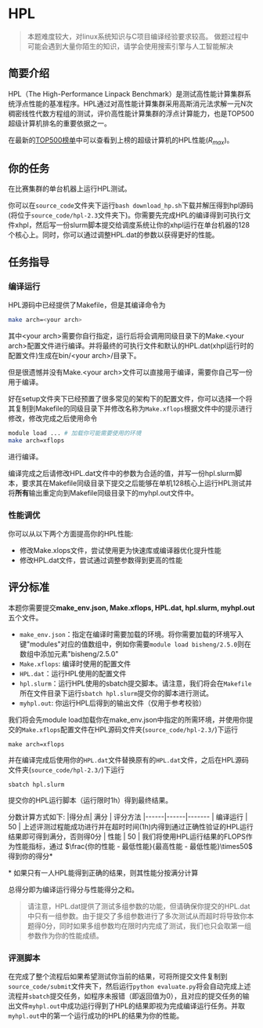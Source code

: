 # HPL

> 本题难度较大，对linux系统知识与C项目编译经验要求较高。
> 做题过程中可能会遇到大量你陌生的知识，请学会使用搜索引擎与人工智能解决

## 简要介绍

HPL（The High-Performance Linpack Benchmark）是测试高性能计算集群系统浮点性能的基准程序。HPL通过对高性能计算集群采用高斯消元法求解一元N次稠密线性代数方程组的测试，评价高性能计算集群的浮点计算能力，也是TOP500超级计算机排名的重要依据之一。

在最新的[TOP500榜单](https://www.top500.org/lists/top500/list/2024/06/)中可以查看到上榜的超级计算机的HPL性能($R_{max}$)。

## 你的任务

在比赛集群的单台机器上运行HPL测试。

你可以在`source_code`文件夹下运行`bash download_hp.sh`下载并解压得到hpl源码(将位于`source_code/hpl-2.3`文件夹下)。你需要先完成HPL的编译得到可执行文件xhpl，然后写一份slurm脚本提交给调度系统让你的xhpl运行在单台机器的128个核心上。同时，你可以通过调整HPL.dat的参数以获得更好的性能。

## 任务指导

### 编译运行

HPL源码中已经提供了Makefile，但是其编译命令为
```bash
make arch=<your arch>
```
其中\<your arch\>需要你自行指定，运行后将会调用同级目录下的Make.\<your arch\>配置文件进行编译。并将最终的可执行文件和默认的HPL.dat(xhpl运行时的配置文件)生成在bin/\<your arch\>/目录下。

但是很遗憾并没有Make.\<your arch\>文件可以直接用于编译，需要你自己写一份用于编译。

好在setup文件夹下已经预置了很多常见的架构下的配置文件，你可以选择一个将其复制到Makefile的同级目录下并修改名称为`Make.xflops`根据文件中的提示进行修改，修改完成之后使用命令
```bash
module load ... # 加载你可能需要使用的环境
make arch=xflops
```
进行编译。

编译完成之后请修改HPL.dat文件中的参数为合适的值，并写一份hpl.slurm脚本，要求其在Makefile同级目录下提交之后能够在单机128核心上运行HPL测试并将**所有**输出重定向到Makefile同级目录下的myhpl.out文件中。

### 性能调优

你可以从以下两个方面提高你的HPL性能:
* 修改Make.xlops文件，尝试使用更为快速库或编译器优化提升性能
* 修改HPL.dat文件，尝试通过调整参数得到更高的性能

## 评分标准

本题你需要提交**make_env.json, Make.xflops, HPL.dat, hpl.slurm, myhpl.out**五个文件。

* `make_env.json`：指定在编译时需要加载的环境。将你需要加载的环境写入键"modules"对应的值数组中，例如你需要`module load bisheng/2.5.0`则在数组中添加元素"bisheng/2.5.0"
* `Make.xflops`: 编译时使用的配置文件
* `HPL.dat`：运行HPL使用的配置文件
* `hpl.slurm`：运行HPL使用的sbatch提交脚本。请注意，我们将会在`Makefile`所在文件目录下运行`sbatch hpl.slurm`提交你的脚本进行测试。
* `myhpl.out`: 你运行HPL后得到的输出文件（仅用于参考校验）

我们将会先module load加载你在make_env.json中指定的所需环境，并使用你提交的`Make.xflops`配置文件在HPL源码文件夹(`source_code/hpl-2.3/`)下运行
```
make arch=xflops
```
并在编译完成后使用你的`HPL.dat`文件替换原有的`HPL.dat`文件，之后在HPL源码文件夹(`source_code/hpl-2.3/`)下运行
```
sbatch hpl.slurm
```
提交你的HPL运行脚本（运行限时1h）得到最终结果。

分数计算方式如下:
|得分点| 满分 | 评分方法
|------|------|-------
| 编译运行 | 50 | 上述评测过程能成功进行并在超时时间(1h)内得到通过正确性验证的HPL运行结果即可得到满分，否则得0分
| 性能 | 50 | 我们将使用HPL运行结果的FLOPS作为性能指标，通过 $\frac{你的性能 - 最低性能}{最高性能 - 最低性能}\times50$ 得到你的得分*

\* 如果只有一人HPL能得到正确的结果，则其性能分按满分计算

总得分即为编译运行得分与性能得分之和。

> 请注意，HPL.dat提供了测试多组参数的功能，但请确保你提交的HPL.dat中只有一组参数。由于提交了多组参数进行了多次测试从而超时将导致你本题得0分，同时如果多组参数均在限时内完成了测试，我们也只会取第一组参数作为你的性能成绩。

### 评测脚本

在完成了整个流程后如果希望测试你当前的结果，可将所提交文件复制到`source_code/submit`文件夹下，然后运行`python evaluate.py`将会自动完成上述流程并`sbatch`提交任务，如程序未报错（即返回值为0），且对应的提交任务的输出文件`myhpl.out`中成功运行得到了HPL的结果即视为完成编译运行任务。并取`myhpl.out`中的第一个运行成功的HPL的结果为你的性能。